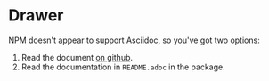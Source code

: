 # Drawer

NPM doesn't appear to support Asciidoc, so you've got two options:

1. Read the document [on github](https://github.com/murmurcreative/module-drawer/blob/master/README.adoc).
2. Read the documentation in `README.adoc` in the package.
